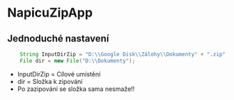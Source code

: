 # NapicuZipApp
## Jednoduché nastavení
```java
    String InputDirZip = "D:\\Google Disk\\Zálohy\\Dokumenty" + ".zip";
    File dir = new File("D:\\Dokumenty");
```
* InputDirZip = Cílové umístění 
* dir = Složka k zipování
* Po zazipování se složka sama nesmaže!!